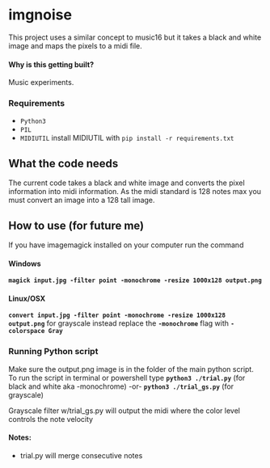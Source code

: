# imgnoise
This project uses a similar concept to music16 but it takes a black and white image and maps the pixels to a midi file.

#### Why is this getting built?
Music experiments.

### Requirements
- `Python3`
- `PIL`
- `MIDIUTIL` 
install MIDIUTIL with `pip install -r requirements.txt`

## What the code needs
The current code takes a black and white image and converts the pixel information into midi information. 
As the midi standard is 128 notes max you must convert an image into a 128 tall image.

## How to use (for future me)
If you have imagemagick installed on your computer run the command 

#### Windows
**`magick input.jpg -filter point -monochrome -resize 1000x128 output.png`**
#### Linux/OSX
**`convert input.jpg -filter point -monochrome -resize 1000x128 output.png`**
for grayscale instead replace the **`-monochrome`** flag with **`-colorspace Gray`**

### Running Python script
Make sure the output.png image is in the folder of the main python script. 
To run the script in terminal or powershell type 
**`python3 ./trial.py`** (for black and white aka -monochrome)
-or- 
**`python3 ./trial_gs.py`** (for grayscale)

Grayscale filter w/trial_gs.py will output the midi where the color level controls the note velocity

#### Notes:
- trial.py will merge consecutive notes

